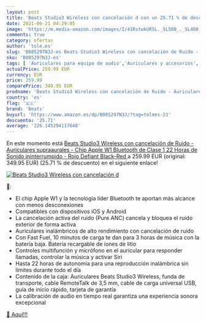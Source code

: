 ```yaml
---
layout: post
title: 'Beats Studio3 Wireless con cancelación d con un 25.71 % de descuento'
date: 2021-06-21 04:29:05
image: 'https://m.media-amazon.com/images/I/41RstwkUR5L._SL500_._SL400_.jpg'
comments: true
category: ofertas
author: 'tole.es'
slug: 'B085297N3J-es Beats Studio3 Wireless con cancelación de Ruido -...'
sku: 'B085297N3J-es'
tags: [ 'Auriculares para equipo de audio','Auriculares y accesorios','Electrónica','apple','beats', ]
actualPrice: 259.99 EUR
currency: EUR
price: 259.99
comparePrice: 349.95 EUR
prodname: 'Beats Studio3 Wireless con cancelación de Ruido - Auriculares supraaurales - Chip Apple W1  Bluetooth de Clase 1  22 Horas de Sonido ininterrumpido - Rojo  Defiant Black-Red '
country: 'es'
flag: '🇪🇸'
brand: 'Beats'
buyurl: 'https://www.amazon.es/dp/B085297N3J/?tag=tolees-21'
descuento: '25.71'
average: '226.145294117648'
---
```


En este momento está [Beats Studio3 Wireless con cancelación de Ruido - Auriculares supraaurales - Chip Apple W1  Bluetooth de Clase 1  22 Horas de Sonido ininterrumpido - Rojo  Defiant Black-Red ](https://www.amazon.es/dp/B085297N3J/?tag=tolees-21) a 259.99 EUR (original: 349.95 EUR) (25.71 %  de descuento) en el siguiente enlace!

[![Beats Studio3 Wireless con cancelación d](https://m.media-amazon.com/images/I/41RstwkUR5L._SL500_._SL400_.jpg)](https://www.amazon.es/dp/B085297N3J/?tag=tolees-21)

🔎:

- El chip Apple W1 y la tecnología líder Bluetooth te aportan más alcance con menos desconexiones
- Compatibles con dispositivos iOS y Android
- La cancelación activa del ruido (Pure ANC) cancela y bloquea el ruido exterior de forma activa
- Auriculares inalámbricos de alto rendimiento con cancelación de ruido
- Con Fast Fuel, 10 minutos de carga te dan para 3 horas de música con la batería baja. Batería recargable de iones de litio
- Controles multifunción y micrófono en el auricular para responder llamadas, controlar la música y activar Siri
- Hasta 22 horas de autonomía para una reproducción inalámbrica sin límites durante todo el día
- Contenido de la caja: Auriculares Beats Studio3 Wireless, funda de transporte, cable RemoteTalk de 3,5 mm, cable de carga universal USB, guía de inicio rápido, tarjeta de garantía
- La calibración de audio en tiempo real garantiza una experiencia sonora excepcional

[🛒 Aquí!!!](https://www.amazon.es/dp/B085297N3J/?tag=tolees-21)
